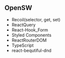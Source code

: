 ## OpenSW
- Recoil(selector, get, set)
- ReactQuery
- React-Hook_Form
- Styled Components
- ReactRouterDOM
- TypeScript
- react-bequtiful-dnd